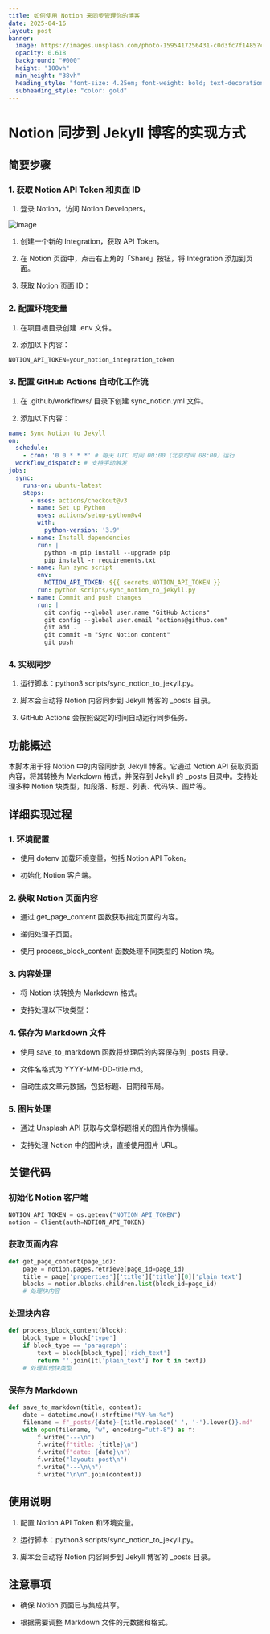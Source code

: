```yaml
---
title: 如何使用 Notion 来同步管理你的博客
date: 2025-04-16
layout: post
banner:
  image: https://images.unsplash.com/photo-1595417256431-c0d3fc7f1485?crop=entropy&cs=tinysrgb&fit=max&fm=jpg&ixid=M3w2OTIwMzJ8MHwxfHJhbmRvbXx8fHx8fHx8fDE3NDQ3OTIxMTF8&ixlib=rb-4.0.3&q=80&w=1080
  opacity: 0.618
  background: "#000"
  height: "100vh"
  min_height: "38vh"
  heading_style: "font-size: 4.25em; font-weight: bold; text-decoration: underline"
  subheading_style: "color: gold"
---
```


# Notion 同步到 Jekyll 博客的实现方式

## 简要步骤

### 1. 获取 Notion API Token 和页面 ID

1. 登录 Notion，访问 Notion Developers。

![image](https://prod-files-secure.s3.us-west-2.amazonaws.com/a7a0cc5a-89b9-4cda-8686-1fba0ca52f40/d19c1afe-dea5-4312-9333-786b0ba83054/image.png?X-Amz-Algorithm=AWS4-HMAC-SHA256&X-Amz-Content-Sha256=UNSIGNED-PAYLOAD&X-Amz-Credential=ASIAZI2LB466QIKRPRWU%2F20250416%2Fus-west-2%2Fs3%2Faws4_request&X-Amz-Date=20250416T082831Z&X-Amz-Expires=3600&X-Amz-Security-Token=IQoJb3JpZ2luX2VjELj%2F%2F%2F%2F%2F%2F%2F%2F%2F%2FwEaCXVzLXdlc3QtMiJHMEUCIQDBNtjXPQYeKi3QAB3XZTVKNS2Au2oSDerQAcLn9Vr3SwIgWaZrnn4%2Fq4I5NEhEWK37bp85GXgNm%2BA1Qw9MtrE1nRcq%2FwMIQRAAGgw2Mzc0MjMxODM4MDUiDBfajs8bm0VULPqZ5ircA2wBkFkPfS%2BALGaIxxnJIoQKi6Ig6muW7orSx5IqX%2FRDzckiCkgRZgFlT0O%2FlR8qvhtosGtF6tic4Mu%2BlOlKCajXG72zckTzLwZXfJozDfz7CDItF5v57AVbSrgXpbSERXBw%2Fj339HAPwCbWTpYYP3aVSK6WU6ZJ1E1DvIzFTxIVe88dm7MA0DuUAAJ8bf6YqoVpVBelL6xXSooMov%2B9ln44YLTh2eYID%2Fv9NAt5ZaJWT765yzrONh0m%2BmLEd1boTLSDMERCOyYJ%2BGOh%2FX4TMhu9XEoJat2kHgite02t9ZP92M8Vg29yRdp38DM6Ukfd%2FAp6UbzvBWRcyfNVFk8jsJJMHocEDoWYN8aezulKo9uRBjSNMqQ3bMSDf5%2FqRo%2FMaLIz5wcHQgqe4zPnMgNvGx8bZaqizdS0Py6XRZqPICcJXvdzFgpPu72%2FC9kbrpuEzmtU%2FcXxXSbm77%2FxlmQcT%2FRlaOeWUZVsghcnZNRAgikr34Yr29Z7WPRVCUc9%2BRBUNaE5c%2B3NP5OebJU%2FmEXnKyvW5hynvD5Ew2jOGYEk%2F1sB00VRaYmw55pQP8JDWTrzk6kwY3dzuXHxBu86BkuHdwq88YbAQre%2BlOqa5vfQmG2ez36m%2BwnMyRpN%2BktoMNO%2F%2Fb8GOqUB%2FGsFaRGHYcDZMZbEtldiHJ94%2ByXAub5ZfIixIiB8TIuTKzg77T9opT54htXbUmnZ8KMTkETorVaz81ZSMKuYbQYfPBg7j5aStYQ0UB%2FFcPhGtr2qYh0f2byYuMqqSY%2Bha3P9KBuSQh1MJIbmShqCqHZo8OTy5d0JgUqMqrzjECLPy2rbl3tKRpzO9xhQxalN%2FFAvmcmtMuf1wfECqpfooXKCWM7r&X-Amz-Signature=aa784c7582003f44059a1f8c2a4e9d5824aeb2daf55a0d65c50b9c40d0d5eda8&X-Amz-SignedHeaders=host&x-id=GetObject)

1. 创建一个新的 Integration，获取 API Token。

1. 在 Notion 页面中，点击右上角的「Share」按钮，将 Integration 添加到页面。

1. 获取 Notion 页面 ID：


### 2. 配置环境变量

1. 在项目根目录创建 .env 文件。

1. 添加以下内容：

```javascript
NOTION_API_TOKEN=your_notion_integration_token
```

### 3. 配置 GitHub Actions 自动化工作流

1. 在 .github/workflows/ 目录下创建 sync_notion.yml 文件。

1. 添加以下内容：

```yaml
name: Sync Notion to Jekyll
on:
  schedule:
    - cron: '0 0 * * *' # 每天 UTC 时间 00:00（北京时间 08:00）运行
  workflow_dispatch: # 支持手动触发
jobs:
  sync:
    runs-on: ubuntu-latest
    steps:
      - uses: actions/checkout@v3
      - name: Set up Python
        uses: actions/setup-python@v4
        with:
          python-version: '3.9'
      - name: Install dependencies
        run: |
          python -m pip install --upgrade pip
          pip install -r requirements.txt
      - name: Run sync script
        env:
          NOTION_API_TOKEN: ${{ secrets.NOTION_API_TOKEN }}
        run: python scripts/sync_notion_to_jekyll.py
      - name: Commit and push changes
        run: |
          git config --global user.name "GitHub Actions"
          git config --global user.email "actions@github.com"
          git add .
          git commit -m "Sync Notion content"
          git push
```

### 4. 实现同步

1. 运行脚本：python3 scripts/sync_notion_to_jekyll.py。

1. 脚本会自动将 Notion 内容同步到 Jekyll 博客的 _posts 目录。

1. GitHub Actions 会按照设定的时间自动运行同步任务。

## 功能概述

本脚本用于将 Notion 中的内容同步到 Jekyll 博客。它通过 Notion API 获取页面内容，将其转换为 Markdown 格式，并保存到 Jekyll 的 _posts 目录中。支持处理多种 Notion 块类型，如段落、标题、列表、代码块、图片等。

## 详细实现过程

### 1. 环境配置

- 使用 dotenv 加载环境变量，包括 Notion API Token。

- 初始化 Notion 客户端。

### 2. 获取 Notion 页面内容

- 通过 get_page_content 函数获取指定页面的内容。

- 递归处理子页面。

- 使用 process_block_content 函数处理不同类型的 Notion 块。

### 3. 内容处理

- 将 Notion 块转换为 Markdown 格式。

- 支持处理以下块类型：


### 4. 保存为 Markdown 文件

- 使用 save_to_markdown 函数将处理后的内容保存到 _posts 目录。

- 文件名格式为 YYYY-MM-DD-title.md。

- 自动生成文章元数据，包括标题、日期和布局。

### 5. 图片处理

- 通过 Unsplash API 获取与文章标题相关的图片作为横幅。

- 支持处理 Notion 中的图片块，直接使用图片 URL。

## 关键代码

### 初始化 Notion 客户端

```python
NOTION_API_TOKEN = os.getenv("NOTION_API_TOKEN")
notion = Client(auth=NOTION_API_TOKEN)
```

### 获取页面内容

```python
def get_page_content(page_id):
    page = notion.pages.retrieve(page_id=page_id)
    title = page['properties']['title']['title'][0]['plain_text']
    blocks = notion.blocks.children.list(block_id=page_id)
    # 处理块内容
```

### 处理块内容

```python
def process_block_content(block):
    block_type = block['type']
    if block_type == 'paragraph':
        text = block[block_type]['rich_text']
        return ''.join([t['plain_text'] for t in text])
    # 处理其他块类型
```

### 保存为 Markdown

```python
def save_to_markdown(title, content):
    date = datetime.now().strftime("%Y-%m-%d")
    filename = f"_posts/{date}-{title.replace(' ', '-').lower()}.md"
    with open(filename, "w", encoding="utf-8") as f:
        f.write("---\n")
        f.write(f"title: {title}\n")
        f.write(f"date: {date}\n")
        f.write("layout: post\n")
        f.write("---\n\n")
        f.write("\n\n".join(content))
```

## 使用说明

1. 配置 Notion API Token 和环境变量。

1. 运行脚本：python3 scripts/sync_notion_to_jekyll.py。

1. 脚本会自动将 Notion 内容同步到 Jekyll 博客的 _posts 目录。

## 注意事项

- 确保 Notion 页面已与集成共享。

- 根据需要调整 Markdown 文件的元数据和格式。